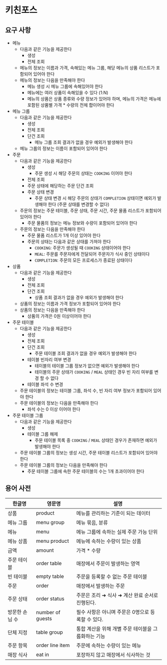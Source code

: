 # 키친포스

## 요구 사항

* 메뉴
    * 다음과 같은 기능을 제공한다
        * 생성
        * 전체 조회
    * 메뉴의 정보는 이름과 가격, 속해있는 메뉴 그룹, 해당 메뉴의 상품 리스트가 포함되어 있어야 한다
    * 메뉴의 정보는 다음을 만족해야 한다
        * 메뉴 생성 시 메뉴 그룹에 속해있어야 한다
        * 메뉴에는 여러 상품이 속해있을 수 있다 (1:N)
        * 메뉴의 상품은 상품 종류와 수량 정보가 있어야 하며, 메뉴의 가격은 메뉴에 포함된 상품별 가격 * 수량의 전체 합이어야 한다
* 메뉴 그룹
    * 다음과 같은 기능을 제공한다
        * 생성
        * 전체 조회
        * 단건 조회
            * 메뉴 그룹 조회 결과가 없을 경우 예외가 발생해야 한다
    * 메뉴 그룹의 정보는 이름이 포함되어 있어야 한다
* 주문
    * 다음과 같은 기능을 제공한다
        * 생성
            * 주문 생성 시 해당 주문의 상태는 `COOKING` 이어야 한다
        * 전체 조회
        * 주문 상태에 해당하는 주문 단건 조회
        * 주문 상태 변경
            * 주문 상태 변경 시 해당 주문의 상태가 `COMPLETION` 상태이면 예외가 발생해야 한다 (주문 상태를 변경할 수 없다)
    * 주문의 정보는 주문 테이블, 주문 상태, 주문 시간, 주문 물품 리스트가 포함되어 있어야 한다
        * 주문 물품의 정보는 메뉴 정보와 수량이 포함되어 있어야 한다
    * 주문의 정보는 다음을 만족해야 한다
        * 주문 물품 리스트가 1개 이상 있어야 한다
        * 주문의 상태는 다음과 같은 상태를 가져야 한다
            * `COOKING`: 주문가 생성될 때 `COOKING` 상태이어야 한다
            * `MEAL`: 주문를 주문자에게 전달되어 주문자가 식사 중인 상태이다
            * `COMPLETION`: 주문의 모든 프로세스가 종료된 상태이다
* 상품
    * 다음과 같은 기능을 제공한다
        * 생성
        * 전체 조회
        * 단건 조회
            * 상품 조회 결과가 없을 경우 예외가 발생해야 한다
    * 상품의 정보는 이름과 가격 정보가 포함되어 있어야 한다
    * 상품의 정보는 다음을 만족해야 한다
        * 상품의 가격은 0원 이상이어야 한다
* 주문 테이블
    * 다음과 같은 기능을 제공한다
        * 생성
        * 전체 조회
        * 단건 조회
            * 주문 테이블 조회 결과가 없을 경우 예외가 발생해야 한다
        * 테이블 빈자리 여부 변경
            * 테이블의 테이블 그룹 정보가 없으면 예외가 발생해야 한다
            * 테이블의 주문 상태가 `COOKING` / `MEAL` 상태인 경우 빈 자리 여부를 변경 할 수 없다
        * 테이블 좌석 수 변경
    * 주문 테이블의 정보는 테이블 그룹, 좌석 수, 빈 자리 여부 정보가 포함되어 있어야 한다
    * 주문 테이블의 정보는 다음을 만족해야 한다
        * 좌석 수는 0 이상 이어야 한다
* 주문 테이블 그룹
    * 다음과 같은 기능을 제공한다
        * 생성
        * 테이블 그룹 해제
            * 주문 테이블 목록 중 `COOKING` / `MEAL` 상태인 경우가 존재하면 예외가 발생해야 한다
    * 주문 테이블 그룹의 정보는 생성 시간, 주문 테이블 리스트가 포함되어 있어야 한다
    * 주문 테이블 그룹의 정보는 다음을 만족해야 한다
        * 주문 테이블 그룹에 속한 주문 테이블의 수는 1개 초과이어야 한다

## 용어 사전

| 한글명 | 영문명 | 설명 |
| --- | --- | --- |
| 상품 | product | 메뉴를 관리하는 기준이 되는 데이터 |
| 메뉴 그룹 | menu group | 메뉴 묶음, 분류 |
| 메뉴 | menu | 메뉴 그룹에 속하는 실제 주문 가능 단위 |
| 메뉴 상품 | menu product | 메뉴에 속하는 수량이 있는 상품 |
| 금액 | amount | 가격 * 수량 |
| 주문 테이블 | order table | 매장에서 주문이 발생하는 영역 |
| 빈 테이블 | empty table | 주문을 등록할 수 없는 주문 테이블 |
| 주문 | order | 매장에서 발생하는 주문 |
| 주문 상태 | order status | 주문은 조리 ➜ 식사 ➜ 계산 완료 순서로 진행된다. |
| 방문한 손님 수 | number of guests | 필수 사항은 아니며 주문은 0명으로 등록할 수 있다. |
| 단체 지정 | table group | 통합 계산을 위해 개별 주문 테이블을 그룹화하는 기능 |
| 주문 항목 | order line item | 주문에 속하는 수량이 있는 메뉴 |
| 매장 식사 | eat in | 포장하지 않고 매장에서 식사하는 것 |
